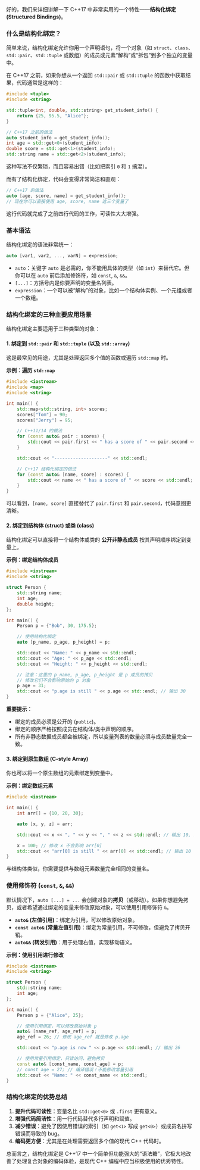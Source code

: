 好的，我们来详细讲解一下 C++17 中非常实用的一个特性——**结构化绑定 (Structured Bindings)**。

### 什么是结构化绑定？

简单来说，结构化绑定允许你用一个声明语句，将一个对象（如 `struct`、`class`、`std::pair`、`std::tuple` 或数组）的成员或元素“解构”或“拆包”到多个独立的变量中。

在 C++17 之前，如果你想从一个返回 `std::pair` 或 `std::tuple` 的函数中获取结果，代码通常是这样的：

```cpp
#include <tuple>
#include <string>

std::tuple<int, double, std::string> get_student_info() {
    return {25, 95.5, "Alice"};
}

// C++17 之前的做法
auto student_info = get_student_info();
int age = std::get<0>(student_info);
double score = std::get<1>(student_info);
std::string name = std::get<2>(student_info);
```

这种写法不仅繁琐，而且容易出错（比如把索引 `0` 和 `1` 搞混）。

而有了结构化绑定，代码会变得非常简洁和直观：

```cpp
// C++17 的做法
auto [age, score, name] = get_student_info();
// 现在你可以直接使用 age, score, name 这三个变量了
```

这行代码就完成了之前四行代码的工作，可读性大大增强。

### 基本语法

结构化绑定的语法非常统一：

```cpp
auto [var1, var2, ..., varN] = expression;
```

  * `auto`：关键字 `auto` 是必需的，你不能用具体的类型（如 `int`）来替代它。但你可以在 `auto` 前后添加修饰符，如 `const`, `&`, `&&`。
  * `[...]`：方括号内是你要声明的变量名列表。
  * `expression`：一个可以被“解构”的对象，比如一个结构体实例、一个元组或者一个数组。

### 结构化绑定的三种主要应用场景

结构化绑定主要适用于三种类型的对象：

#### 1\. 绑定到 `std::pair` 和 `std::tuple` (以及 `std::array`)

这是最常见的用途，尤其是处理返回多个值的函数或遍历 `std::map` 时。

**示例：遍历 `std::map`**

```cpp
#include <iostream>
#include <map>
#include <string>

int main() {
    std::map<std::string, int> scores;
    scores["Tom"] = 90;
    scores["Jerry"] = 95;

    // C++11/14 的做法
    for (const auto& pair : scores) {
        std::cout << pair.first << " has a score of " << pair.second << std::endl;
    }

    std::cout << "--------------------" << std::endl;

    // C++17 结构化绑定的做法
    for (const auto& [name, score] : scores) {
        std::cout << name << " has a score of " << score << std::endl;
    }
}
```

可以看到，`[name, score]` 直接替代了 `pair.first` 和 `pair.second`，代码意图更清晰。

#### 2\. 绑定到结构体 (struct) 或类 (class)

结构化绑定可以直接将一个结构体或类的 **公开非静态成员** 按其声明顺序绑定到变量上。

**示例：绑定结构体成员**

```cpp
#include <iostream>
#include <string>

struct Person {
    std::string name;
    int age;
    double height;
};

int main() {
    Person p = {"Bob", 30, 175.5};

    // 使用结构化绑定
    auto [p_name, p_age, p_height] = p;

    std::cout << "Name: " << p_name << std::endl;
    std::cout << "Age: " << p_age << std::endl;
    std::cout << "Height: " << p_height << std::endl;

    // 注意：这里的 p_name, p_age, p_height 是 p 成员的拷贝
    // 修改它们不会影响原始的 p 对象
    p_age = 31;
    std::cout << "p.age is still " << p.age << std::endl; // 输出 30
}
```

**重要提示**：

  * 绑定的成员必须是公开的 (`public`)。
  * 绑定的顺序严格按照成员在结构体/类中声明的顺序。
  * 所有非静态数据成员都会被绑定，所以变量列表的数量必须与成员数量完全一致。

#### 3\. 绑定到原生数组 (C-style Array)

你也可以将一个原生数组的元素绑定到变量中。

**示例：绑定数组元素**

```cpp
#include <iostream>

int main() {
    int arr[] = {10, 20, 30};

    auto [x, y, z] = arr;

    std::cout << x << ", " << y << ", " << z << std::endl; // 输出 10, 20, 30

    x = 100; // 修改 x 不会影响 arr[0]
    std::cout << "arr[0] is still " << arr[0] << std::endl; // 输出 10
}
```

与结构体类似，你需要提供与数组元素数量完全相同的变量名。

### 使用修饰符 (`const`, `&`, `&&`)

默认情况下，`auto [...] = ...` 会创建对象的**拷贝**（或移动）。如果你想避免拷贝，或者希望通过绑定的变量来修改原始对象，可以使用引用修饰符 `&`。

  * **`auto&` (左值引用)**：绑定为引用，可以修改原始对象。
  * **`const auto&` (常量左值引用)**：绑定为常量引用，不可修改，但避免了拷贝开销。
  * **`auto&&` (转发引用)**：用于处理右值，实现移动语义。

**示例：使用引用进行修改**

```cpp
#include <iostream>
#include <string>

struct Person {
    std::string name;
    int age;
};

int main() {
    Person p = {"Alice", 25};

    // 使用引用绑定，可以修改原始对象 p
    auto& [name_ref, age_ref] = p;
    age_ref = 26; // 修改 age_ref 就是修改 p.age

    std::cout << "p.age is now " << p.age << std::endl; // 输出 26

    // 使用常量引用绑定，只读访问，避免拷贝
    const auto& [const_name, const_age] = p;
    // const_age = 27; // 编译错误！不能修改常量引用
    std::cout << "Name: " << const_name << std::endl;
}
```

### 结构化绑定的优势总结

1.  **提升代码可读性**：变量名比 `std::get<0>` 或 `.first` 更有意义。
2.  **增强代码简洁性**：用一行代码替代多行声明和赋值。
3.  **减少错误**：避免了因使用错误的索引（如 `get<1>` 写成 `get<0>`）或成员名拼写错误而导致的 bug。
4.  **编码更方便**：尤其是在处理需要返回多个值的现代 C++ 代码时。

总而言之，结构化绑定是 C++17 中一个简单但功能强大的“语法糖”，它极大地改善了处理复合对象的编码体验，是现代 C++ 编程中应当积极使用的优秀特性。